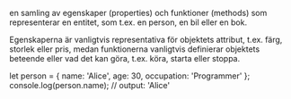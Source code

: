  en samling av egenskaper (properties) och funktioner (methods) som representerar en entitet, som t.ex. en person, en bil eller en bok.

Egenskaperna är vanligtvis representativa för objektets attribut, t.ex. färg, storlek eller pris, medan funktionerna vanligtvis definierar objektets beteende eller vad det kan göra, t.ex. köra, starta eller stoppa.

let person = {
  name: 'Alice',
  age: 30,
  occupation: 'Programmer'
};
console.log(person.name); // output: 'Alice'